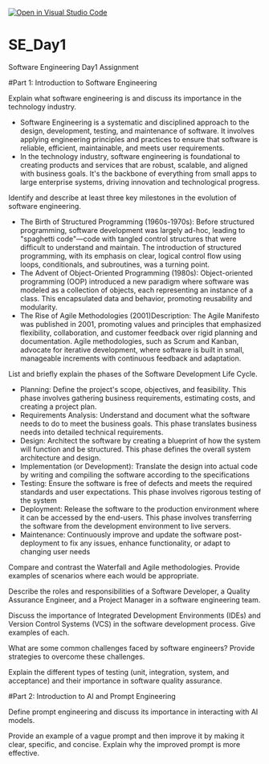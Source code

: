 [![Open in Visual Studio Code](https://classroom.github.com/assets/open-in-vscode-2e0aaae1b6195c2367325f4f02e2d04e9abb55f0b24a779b69b11b9e10269abc.svg)](https://classroom.github.com/online_ide?assignment_repo_id=15567335&assignment_repo_type=AssignmentRepo)
# SE_Day1
Software Engineering Day1 Assignment

#Part 1: Introduction to Software Engineering

Explain what software engineering is and discuss its importance in the technology industry.
- Software Engineering is a systematic and disciplined approach to the design, development, testing, and maintenance of software. It involves applying engineering principles and practices to ensure that software is reliable, efficient, maintainable, and meets user requirements.
- In the technology industry, software engineering is foundational to creating products and services that are robust, scalable, and aligned with business goals. It's the backbone of everything from small apps to large enterprise systems, driving innovation and technological progress.


Identify and describe at least three key milestones in the evolution of software engineering.
- The Birth of Structured Programming (1960s-1970s): Before structured programming, software development was largely ad-hoc, leading to "spaghetti code"—code with tangled control structures that were difficult to understand and maintain. The introduction of structured programming, with its emphasis on clear, logical control flow using loops, conditionals, and subroutines, was a turning point.
- The Advent of Object-Oriented Programming (1980s): Object-oriented programming (OOP) introduced a new paradigm where software was modeled as a collection of objects, each representing an instance of a class. This encapsulated data and behavior, promoting reusability and modularity.
-  The Rise of Agile Methodologies (2001)Description: The Agile Manifesto was published in 2001, promoting values and principles that emphasized flexibility, collaboration, and customer feedback over rigid planning and documentation. Agile methodologies, such as Scrum and Kanban, advocate for iterative development, where software is built in small, manageable increments with continuous feedback and adaptation.

List and briefly explain the phases of the Software Development Life Cycle.
- Planning: Define the project's scope, objectives, and feasibility. This phase involves gathering business requirements, estimating costs, and creating a project plan.
- Requirements Analysis: Understand and document what the software needs to do to meet the business goals. This phase translates business needs into detailed technical requirements.
- Design: Architect the software by creating a blueprint of how the system will function and be structured. This phase defines the overall system architecture and design.
- Implementation (or Development): Translate the design into actual code by writing and compiling the software according to the specifications
- Testing: Ensure the software is free of defects and meets the required standards and user expectations. This phase involves rigorous testing of the system
- Deployment: Release the software to the production environment where it can be accessed by the end-users. This phase involves transferring the software from the development environment to live servers.
- Maintenance: Continuously improve and update the software post-deployment to fix any issues, enhance functionality, or adapt to changing user needs

Compare and contrast the Waterfall and Agile methodologies. Provide examples of scenarios where each would be appropriate.


Describe the roles and responsibilities of a Software Developer, a Quality Assurance Engineer, and a Project Manager in a software engineering team.


Discuss the importance of Integrated Development Environments (IDEs) and Version Control Systems (VCS) in the software development process. Give examples of each.


What are some common challenges faced by software engineers? Provide strategies to overcome these challenges.


Explain the different types of testing (unit, integration, system, and acceptance) and their importance in software quality assurance.


#Part 2: Introduction to AI and Prompt Engineering


Define prompt engineering and discuss its importance in interacting with AI models.


Provide an example of a vague prompt and then improve it by making it clear, specific, and concise. Explain why the improved prompt is more effective.
